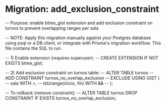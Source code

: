 # Migration: add_exclusion_constraint

-- Purpose: enable btree_gist extension and add exclusion constraint on turnos to prevent overlapping ranges per sala

-- NOTE: Apply this migration manually against your Postgres database using psql or a DB client, or integrate with Prisma's migration workflow. This file contains the SQL to run.

-- 1) Enable extension (requires superuser):
-- CREATE EXTENSION IF NOT EXISTS btree_gist;

-- 2) Add exclusion constraint on turnos table:
-- ALTER TABLE turnos
--   ADD CONSTRAINT turnos_no_overlap_exclusion
--   EXCLUDE USING GIST (
--     sala WITH =,
--     tstzrange(inicio, fin) WITH &&
--   );

-- To rollback (remove constraint):
-- ALTER TABLE turnos DROP CONSTRAINT IF EXISTS turnos_no_overlap_exclusion;
